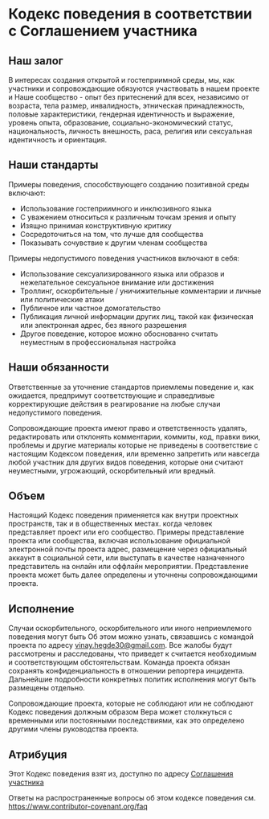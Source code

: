 # Кодекс поведения в соответствии с Соглашением участника

## Наш залог

В интересах создания открытой и гостеприимной среды, мы, как участники и сопровождающие обязуются участвовать в нашем проекте и Наше сообщество - опыт без притеснений для всех, независимо от возраста, тела размер, инвалидность, этническая принадлежность, половые характеристики, гендерная идентичность и выражение, уровень опыта, образование, социально-экономический статус, национальность, личность внешность, раса, религия или сексуальная идентичность и ориентация.

## Наши стандарты

Примеры поведения, способствующего созданию позитивной среды включают:

- Использование гостеприимного и инклюзивного языка
- С уважением относиться к различным точкам зрения и опыту
- Изящно принимая конструктивную критику
- Сосредоточиться на том, что лучше для сообщества
- Показывать сочувствие к другим членам сообщества

Примеры недопустимого поведения участников включают в себя:

- Использование сексуализированного языка или образов и нежелательное сексуальное внимание или достижения
- Троллинг, оскорбительные / уничижительные комментарии и личные или политические атаки
- Публичное или частное домогательство
- Публикация личной информации других лиц, такой как физическая или электронная адрес, без явного разрешения
- Другое поведение, которое можно обоснованно считать неуместным в профессиональная настройка

## Наши обязанности

Ответственные за уточнение стандартов приемлемы поведение и, как ожидается, предпримут соответствующие и справедливые корректирующие действия в реагирование на любые случаи недопустимого поведения.

Сопровождающие проекта имеют право и ответственность удалять, редактировать или отклонять комментарии, коммиты, код, правки вики, проблемы и другие материалы которые не приведены в соответствие с настоящим Кодексом поведения, или временно запретить или навсегда любой участник для других видов поведения, которые они считают неуместными, угрожающий, оскорбительный или вредный.

## Объем

Настоящий Кодекс поведения применяется как внутри проектных пространств, так и в общественных местах. когда человек представляет проект или его сообщество. Примеры представление проекта или сообщества, включая использование официальной электронной почты проекта адрес, размещение через официальный аккаунт в социальной сети, или выступать в качестве назначенного представитель на онлайн или оффлайн мероприятии. Представление проекта может быть далее определены и уточнены сопровождающими проекта.

## Исполнение

Случаи оскорбительного, оскорбительного или иного неприемлемого поведения могут быть Об этом можно узнать, связавшись с командой проекта по адресу vinay.hegde30@gmail.com. Все жалобы будут рассмотрены и расследованы, что приведет к считается необходимым и соответствующим обстоятельствам. Команда проекта обязан сохранять конфиденциальность в отношении репортера инцидента. Дальнейшие подробности конкретных политик исполнения могут быть размещены отдельно.

Сопровождающие проекта, которые не соблюдают или не соблюдают Кодекс поведения должным образом Вера может столкнуться с временными или постоянными последствиями, как это определено другими члены руководства проекта.

## Атрибуция

Этот Кодекс поведения взят из, доступно по адресу [Соглашения участника](https://www.contributor-covenant.org/version/1/4/code-of-conduct.html.)

Ответы на распространенные вопросы об этом кодексе поведения см. https://www.contributor-covenant.org/faq
